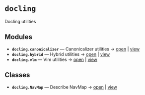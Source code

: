 # `docling`

Docling utilities

<!-- START doctoc generated TOC please keep comment here to allow auto update -->
<!-- END doctoc generated TOC please keep comment here to allow auto update -->

## Modules

- **`docling.canonicalizer`** — Canonicalizer utilities → [open](vscode://file//home/paul/kgfoundry/src/docling/canonicalizer.py:1:1) | [view](https://github.com/github.com/paul-heyse/blob/091f97c8dc179d1eec06cd12561fb84922732e06/src/docling/canonicalizer.py#L1)
- **`docling.hybrid`** — Hybrid utilities → [open](vscode://file//home/paul/kgfoundry/src/docling/hybrid.py:1:1) | [view](https://github.com/github.com/paul-heyse/blob/091f97c8dc179d1eec06cd12561fb84922732e06/src/docling/hybrid.py#L1)
- **`docling.vlm`** — Vlm utilities → [open](vscode://file//home/paul/kgfoundry/src/docling/vlm.py:1:1) | [view](https://github.com/github.com/paul-heyse/blob/091f97c8dc179d1eec06cd12561fb84922732e06/src/docling/vlm.py#L1)

## Classes

- **`docling.NavMap`** — Describe NavMap → [open](vscode://file//home/paul/kgfoundry/src/kgfoundry_common/navmap_types.py:32:1) | [view](https://github.com/github.com/paul-heyse/blob/091f97c8dc179d1eec06cd12561fb84922732e06/src/kgfoundry_common/navmap_types.py#L32-L45)
<!-- agent:readme v1 sha:091f97c8dc179d1eec06cd12561fb84922732e06 content:1a597c55b5fc -->
